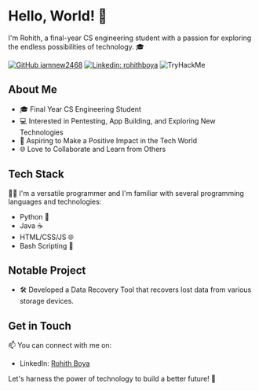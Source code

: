 # Hello, World! 👋

I'm Rohith, a final-year CS engineering student with a passion for exploring the endless possibilities of technology. 🎓

[![GitHub iamnew2468](https://img.shields.io/github/followers/iamnew2468?label=follow&style=social)](https://github.com/iamnew2468)
[![Linkedin: rohithboya](https://img.shields.io/badge/-rohithboya-blue?style=flat-square&logo=Linkedin&logoColor=white&link=https://www.linkedin.com/in/rohithboya/)](https://www.linkedin.com/in/rohithboya/)
<img src="https://tryhackme-badges.s3.amazonaws.com/iamnew2468.png" alt="TryHackMe">


## About Me

- 🎓 Final Year CS Engineering Student
- 💻 Interested in Pentesting, App Building, and Exploring New Technologies
- 🚀 Aspiring to Make a Positive Impact in the Tech World
- 🌐 Love to Collaborate and Learn from Others

## Tech Stack

👨‍💻 I'm a versatile programmer and I'm familiar with several programming languages and technologies:

- Python 🐍
- Java ☕
- HTML/CSS/JS 🌐
- Bash Scripting 📜

## Notable Project

- 🛠️ Developed a Data Recovery Tool that recovers lost data from various storage devices.

## Get in Touch

📫 You can connect with me on:

- LinkedIn: [Rohith Boya](https://www.linkedin.com/in/rohithboya)

Let's harness the power of technology to build a better future! 🌟
